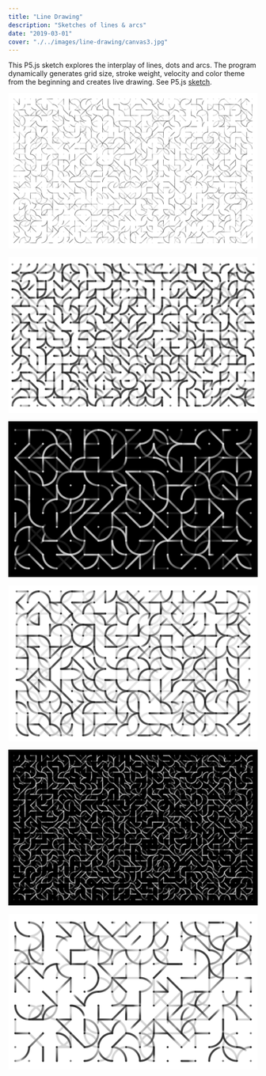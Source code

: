 ```yaml
---
title: "Line Drawing"
description: "Sketches of lines & arcs"
date: "2019-03-01"
cover: "./../images/line-drawing/canvas3.jpg"
---
```

<div class="text">
This P5.js sketch explores the interplay of lines, dots and arcs. The program dynamically generates grid size, stroke weight, velocity and color theme from the beginning and creates live drawing. See P5.js <a href="https://editor.p5js.org/yuin/sketches/SyLCrVJbN" target="_blank">sketch</a>.
</div>

![Line Drawing](./../images/line-drawing/canvas.jpg)

![Line Drawing](./../images/line-drawing/canvas1.jpg)

![Line Drawing](./../images/line-drawing/canvas3.jpg)

![Line Drawing](./../images/line-drawing/canvas4.jpg)

![Line Drawing](./../images/line-drawing/canvas5.jpg)

![Line Drawing](./../images/line-drawing/canvas2.jpg)
